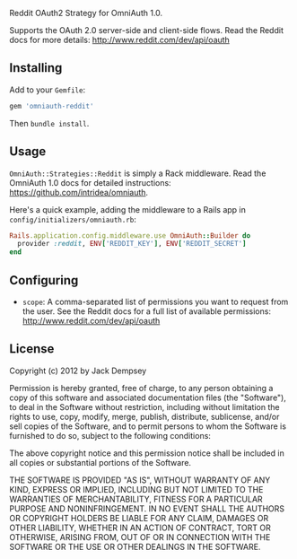 Reddit OAuth2 Strategy for OmniAuth 1.0.

Supports the OAuth 2.0 server-side and client-side flows. Read the Reddit docs for more details: http://www.reddit.com/dev/api/oauth

## Installing

Add to your `Gemfile`:

```ruby
gem 'omniauth-reddit'
```

Then `bundle install`.

## Usage

`OmniAuth::Strategies::Reddit` is simply a Rack middleware. Read the OmniAuth 1.0 docs for detailed instructions: https://github.com/intridea/omniauth.

Here's a quick example, adding the middleware to a Rails app in `config/initializers/omniauth.rb`:

```ruby
Rails.application.config.middleware.use OmniAuth::Builder do
  provider :reddit, ENV['REDDIT_KEY'], ENV['REDDIT_SECRET']
end
```

## Configuring

* `scope`: A comma-separated list of permissions you want to request from the user. See the Reddit docs for a full list of available
permissions: http://www.reddit.com/dev/api/oauth

## License

Copyright (c) 2012 by Jack Dempsey

Permission is hereby granted, free of charge, to any person obtaining a copy of this software and associated documentation files (the "Software"), to deal in the Software without restriction, including without limitation the rights to use, copy, modify, merge, publish, distribute, sublicense, and/or sell copies of the Software, and to permit persons to whom the Software is furnished to do so, subject to the following conditions:

The above copyright notice and this permission notice shall be included in all copies or substantial portions of the Software.

THE SOFTWARE IS PROVIDED "AS IS", WITHOUT WARRANTY OF ANY KIND, EXPRESS OR IMPLIED, INCLUDING BUT NOT LIMITED TO THE WARRANTIES OF MERCHANTABILITY, FITNESS FOR A PARTICULAR PURPOSE AND NONINFRINGEMENT. IN NO EVENT SHALL THE AUTHORS OR COPYRIGHT HOLDERS BE LIABLE FOR ANY CLAIM, DAMAGES OR OTHER LIABILITY, WHETHER IN AN ACTION OF CONTRACT, TORT OR OTHERWISE, ARISING FROM, OUT OF OR IN CONNECTION WITH THE SOFTWARE OR THE USE OR OTHER DEALINGS IN THE SOFTWARE.

